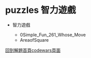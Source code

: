 # puzzles 智力遊戲
- 智力遊戲

    - 0Simple_Fun_261_Whose_Move
    - AreaofSquare

[回到解題首頁codewars頁面](https://github.com/freedom5566/codewars)